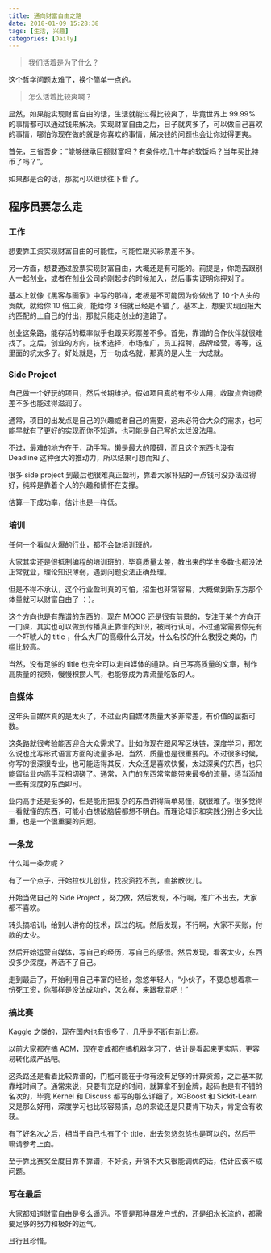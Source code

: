 ```yaml
---
title: 通向财富自由之路
date: 2018-01-09 15:28:38
tags: [生活, 兴趣]
categories: [Daily]
---
```


> 我们活着是为了什么？

这个哲学问题太难了，换个简单一点的。

> 怎么活着比较爽啊？

<!-- more -->

显然，如果能实现财富自由的话，生活就能过得比较爽了，毕竟世界上 99.99% 的事情都可以通过钱来解决。实现财富自由之后，日子就爽多了，可以做自己喜欢的事情，哪怕你现在做的就是你喜欢的事情，解决钱的问题也会让你过得更爽。

首先，三省吾身：“能够继承巨额财富吗？有条件吃几十年的软饭吗？当年买比特币了吗？”。

如果都是否的话，那就可以继续往下看了。

## 程序员要怎么走

### 工作

想要靠工资实现财富自由的可能性，可能性跟买彩票差不多。

另一方面，想要通过股票实现财富自由，大概还是有可能的。前提是，你跑去跟别人一起创业，或者在创业公司的刚起步的时候加入，然后事实证明你押对了。

基本上就像《黑客与画家》中写的那样，老板是不可能因为你做出了 10 个人头的贡献，就给你 10 倍工资，能给你 3 倍就已经是不错了。基本上，想要实现回报大约匹配的上自己的付出，那就只能走创业的道路了。

创业这条路，能存活的概率似乎也跟买彩票差不多。首先，靠谱的合作伙伴就很难找了。之后，创业的方向，技术选择，市场推广，员工招聘，品牌经营，等等，这里面的坑太多了。好处就是，万一功成名就，那真的是人生一大成就。

### Side Project

自己做一个好玩的项目，然后长期维护。假如项目真的有不少人用，收取点咨询费差不多也能过得滋润了。

通常，项目的出发点是自己的兴趣或者自己的需要，这未必符合大众的需求，也可能早就有了更好的实现而你不知道，也可能是自己写的太烂没法用。

不过，最难的地方在于，动手写。懒是最大的障碍，而且这个东西也没有 Deadline 这种强大的推动力，所以结果可想而知了。

很多 side project 到最后也很难真正盈利，靠着大家补贴的一点钱可没办法过得好，纯粹是靠着个人的兴趣和情怀在支撑。

估算一下成功率，估计也是一样低。

### 培训

任何一个看似火爆的行业，都不会缺培训班的。

大家其实还是很抵制编程的培训班的，毕竟质量太差，教出来的学生多数也都没法正常就业，理论知识薄弱，遇到问题没法正确处理。

但是不得不承认，这个行业盈利真的可怕，招生也非常容易，大概做到新东方那个体量就可以财富自由了 ：）。

这个方向也是有靠谱的东西的，现在 MOOC 还是很有前景的，专注于某个方向开一门课，其实也可以做到传播真正靠谱的知识，被同行认可。不过通常需要你先有一个吓唬人的 title ，什么大厂的高级什么开发，什么名校的什么教授之类的，门槛比较高。

当然，没有足够的 title 也完全可以走自媒体的道路。自己写高质量的文章，制作高质量的视频，慢慢积攒人气，也能够成为靠流量吃饭的人。

### 自媒体

这年头自媒体真的是太火了，不过业内自媒体质量大多非常差，有价值的屈指可数。

这条路就很考验能否迎合大众需求了。比如你现在跟风写区块链，深度学习，那怎么说也比写形式语言方面的流量多吧。当然，质量也是很重要的。不过很多时候，你写的很深很专业，也可能适得其反，大众还是喜欢快餐，太过深奥的东西，也只能留给业内高手互相切磋了。通常，入门的东西常常能带来最多的流量，适当添加一些有深度的东西即可。

业内高手还是挺多的，但是能用把复杂的东西讲得简单易懂，就很难了。很多觉得一看就懂的东西，可能小白想破脑袋都想不明白。而理论知识和实践分别占多大比重，也是一个很重要的问题。

### 一条龙

什么叫一条龙呢？

有了一个点子，开始拉伙儿创业，找投资找不到，直接散伙儿。

开始当做自己的 Side Project ，努力做，然后发现，不行啊，推广不出去，大家都不喜欢。

转头搞培训，给别人讲你的技术，踩过的坑。然后发现，不行啊，大家不买账，付款的太少。

然后开始运营自媒体，写自己的经历，写自己的感悟。然后发现，看客太少，东西没多少深度，养活不了自己。

走到最后了，开始利用自己丰富的经验，忽悠年轻人，“小伙子，不要总想着拿一份死工资，你那样是没法成功的，怎么样，来跟我混吧！”

### 搞比赛

Kaggle 之类的，现在国内也有很多了，几乎是不断有新比赛。

以前大家都在搞 ACM，现在变成都在搞机器学习了，估计是看起来更实际，更容易转化成产品吧。

这条路还是看着比较靠谱的，门槛可能在于你有没有足够的计算资源，之后基本就靠堆时间了。通常来说，只要有充足的时间，就算拿不到金牌，起码也是有不错的名次的，毕竟 Kernel 和 Discuss 都写的那么详细了，XGBoost 和 Sickit-Learn 又是那么好用，深度学习也比较容易搞，总的来说还是只要肯下功夫，肯定会有收获。

有了好名次之后，相当于自己也有了个 title，出去忽悠忽悠也是可以的，然后干嘛请参考上面。

至于靠比赛奖金度日靠不靠谱，不好说，开销不大又很能调优的话，估计应该不成问题。

### 写在最后

大家都知道财富自由是多么遥远。不管是那种暴发户式的，还是细水长流的，都需要足够的努力和极好的运气。

且行且珍惜。